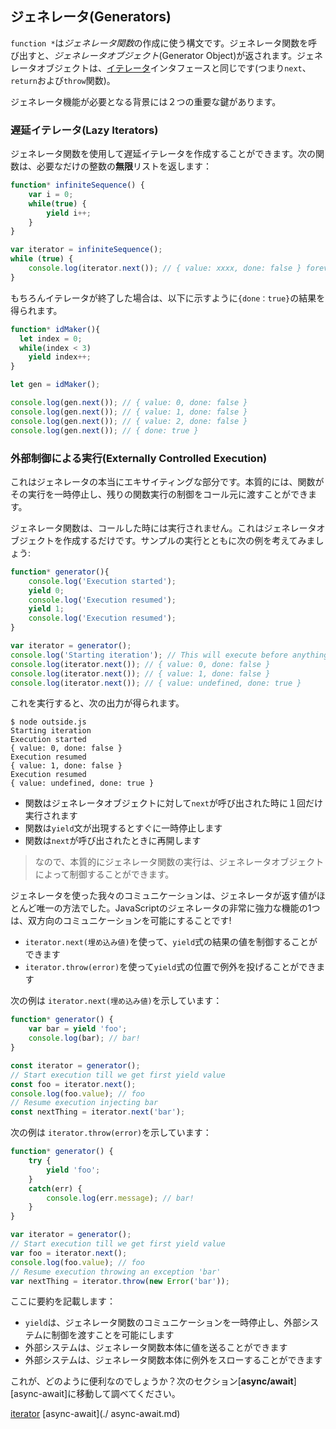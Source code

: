 ## ジェネレータ(Generators)

`function *`は*ジェネレータ関数*の作成に使う構文です。ジェネレータ関数を呼び出すと、*ジェネレータオブジェクト*(Generator Object)が返されます。ジェネレータオブジェクトは、[イテレータ](./iterators.md)インタフェースと同じです(つまり`next`、`return`および`throw`関数)。

ジェネレータ機能が必要となる背景には２つの重要な鍵があります。

### 遅延イテレータ(Lazy Iterators)

ジェネレータ関数を使用して遅延イテレータを作成することができます。次の関数は、必要なだけの整数の**無限**リストを返します：

```ts
function* infiniteSequence() {
    var i = 0;
    while(true) {
        yield i++;
    }
}

var iterator = infiniteSequence();
while (true) {
    console.log(iterator.next()); // { value: xxxx, done: false } forever and ever
}
```

もちろんイテレータが終了した場合は、以下に示すように`{done：true}`の結果を得られます。

```ts
function* idMaker(){
  let index = 0;
  while(index < 3)
    yield index++;
}

let gen = idMaker();

console.log(gen.next()); // { value: 0, done: false }
console.log(gen.next()); // { value: 1, done: false }
console.log(gen.next()); // { value: 2, done: false }
console.log(gen.next()); // { done: true }
```

### 外部制御による実行(Externally Controlled Execution)
これはジェネレータの本当にエキサイティングな部分です。本質的には、関数がその実行を一時停止し、残りの関数実行の制御をコール元に渡すことができます。

ジェネレータ関数は、コールした時には実行されません。これはジェネレータオブジェクトを作成するだけです。サンプルの実行とともに次の例を考えてみましょう:

```ts
function* generator(){
    console.log('Execution started');
    yield 0;
    console.log('Execution resumed');
    yield 1;
    console.log('Execution resumed');
}

var iterator = generator();
console.log('Starting iteration'); // This will execute before anything in the generator function body executes
console.log(iterator.next()); // { value: 0, done: false }
console.log(iterator.next()); // { value: 1, done: false }
console.log(iterator.next()); // { value: undefined, done: true }
```

これを実行すると、次の出力が得られます。

```
$ node outside.js
Starting iteration
Execution started
{ value: 0, done: false }
Execution resumed
{ value: 1, done: false }
Execution resumed
{ value: undefined, done: true }
```

* 関数はジェネレータオブジェクトに対して`next`が呼び出された時に１回だけ実行されます
* 関数は`yield`文が出現するとすぐに一時停止します
* 関数は`next`が呼び出されたときに再開します

> なので、本質的にジェネレータ関数の実行は、ジェネレータオブジェクトによって制御することができます。

ジェネレータを使った我々のコミュニケーションは、ジェネレータが返す値がほとんど唯一の方法でした。JavaScriptのジェネレータの非常に強力な機能の1つは、双方向のコミュニケーションを可能にすることです!

* `iterator.next(埋め込み値)`を使って、`yield`式の結果の値を制御することができます
* `iterator.throw(error)`を使って`yield`式の位置で例外を投げることができます

次の例は `iterator.next(埋め込み値)`を示しています：

```ts
function* generator() {
    var bar = yield 'foo';
    console.log(bar); // bar!
}

const iterator = generator();
// Start execution till we get first yield value
const foo = iterator.next();
console.log(foo.value); // foo
// Resume execution injecting bar
const nextThing = iterator.next('bar');
```

次の例は `iterator.throw(error)`を示しています：

```ts
function* generator() {
    try {
        yield 'foo';
    }
    catch(err) {
        console.log(err.message); // bar!
    }
}

var iterator = generator();
// Start execution till we get first yield value
var foo = iterator.next();
console.log(foo.value); // foo
// Resume execution throwing an exception 'bar'
var nextThing = iterator.throw(new Error('bar'));
```

ここに要約を記載します：
* `yield`は、ジェネレータ関数のコミュニケーションを一時停止し、外部システムに制御を渡すことを可能にします
* 外部システムは、ジェネレータ関数本体に値を送ることができます
* 外部システムは、ジェネレータ関数本体に例外をスローすることができます

これが、どのように便利なのでしょうか？次のセクション[**async/await**][async-await]に移動して調べてください。

[iterator](./iterators.md)
[async-await](./ async-await.md)
